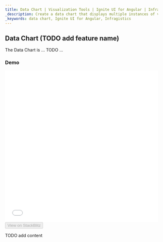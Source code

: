 ```yaml
---
title: Data Chart | Visualization Tools | Ignite UI for Angular | Infragistics | Axis Scales
_description: Create a data chart that displays multiple instances of visual elements in the same plot area in order to create composite chart views.
_keywords: data chart, Ignite UI for Angular, Infragistics
---
```


## Data Chart (TODO add feature name)

The Data Chart is ... TODO ...

### Demo

<div class="sample-container loading" style="height: 500px">
    <iframe id="data-chart-overview-iframe" src='{environment:demosBaseUrl}/charts/data-chart-overview' width="100%" height="100%" seamless frameBorder="0" onload="onXPlatSampleIframeContentLoaded(this);"></iframe>
</div>
<div>
    <button data-localize="stackblitz" disabled class="stackblitz-btn" data-iframe-id="data-chart-overview-iframe" data-demos-base-url="{environment:demosBaseUrl}">View on StackBlitz
    </button>
</div>

<div class="divider--half"></div>

TODO add content
